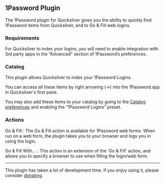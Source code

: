 ## 1Password Plugin

The 1Password plugin for Quicksilver gives you the ability to quickly find 1Password items from Quicksilver, and to Go & Fill web logins.

### Requirements

For Quicksilver to index your logins, you will need to enable integration with 3rd party apps in the “Advanced” section of 1Password’s preferences.

### Catalog

This plugin allows Quicksilver to index your 1Password Logins.

You can access all these items by right arrowing (→) into the 1Password.app in Quicksilver's first pane.

You may also add these items to your catalog by going to the [Catalog preferences](qs://preferences#QSCatalogPrefPane) and enabling the “1Password Logins” preset.

### Actions

Go & Fill
: The Go & Fill action is available for 1Password web forms. When run on a web form, the plugin takes you to your browser and logs you in using the login.

Go & Fill With…
: This action is an extension of the 'Go & Fill' action, and allows you to specify a browser to use when filling the login/web form.

-----

This plugin has taken a lot of development time. If you enjoy using it, please consider [donating](http://patjack.co.uk/donating-for-my-quicksilver-1password-plugin/).
